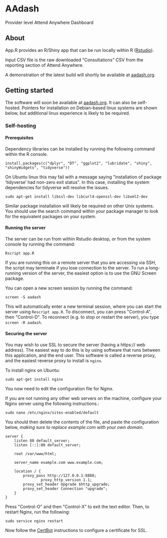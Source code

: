 # AAdash

Provider level Attend Anywhere Dashboard

## About 

App.R provides an R/Shiny app that can be run locally within R ([Rstudio](https://rstudio.com/)).

Input CSV file is the raw downloaded "Consultations" CSV from the reporting section of Attend Anywhere. 

A demonstration of the latest build will shortly be available at [aadash.org](https://aadash.org).

## Getting started

The software will soon be available at [aadash.org](https://aadash.org). It can also be self-hosted. Pointers for installation on Debian-based linux systems are shown below, but additional linux experience is likely to be required.

### Self-hosting

#### Prerequisites

Dependency libraries can be installed by running the following command within the R console.

```
install.packages(c("dplyr", "DT", "ggplot2", "lubridate", "shiny", "shinyWidgets", "tidyverse"))
```

On Ubuntu linux this may fail with a message saying "installation of package ‘tidyverse’ had non-zero exit status". In this case, installing the system dependencies for tidyverse will resolve the issues.

```
sudo apt-get install libssl-dev libcurl4-openssl-dev libxml2-dev
```

Similar package installation will likely be required on other Unix systems. You should use the search command within your package manager to look for the equivalent packages on your system.

#### Running the server

The server can be run from within Rstudio desktop, or from the system console by running the command:

```
Rscript app.R
```

If you are running this on a remote server that you are accessing via SSH, the script may terminate if you lose connection to the server. To run a long-running version of the server, the easiest option is to use the GNU Screen package.

You can open a new screen session by running the command:

```
screen -S aadash
```

This will automatically enter a new terminal session, where you can start the server using `Rescript app.R`. To disconnect, you can press "Control-A", then "Control-D". To reconnect (e.g. to stop or restart the server), you type `screen -R aadash`.

#### Securing the server

You may wish to use SSL to secure the server (having a https:// web address). The easiest way to do this is by using software that runs between this application, and the end user. This software is called a reverse proxy, and the easiest reverse proxy to install is ```nginx```.

To install nginx on Ubuntu:

```
sudo apt-get install nginx
```

You now need to edit the configuration file for Nginx. 

If you are not running any other web servers on the machine, configure your Nginx server using the following instructions.:

```
sudo nano /etc/nginx/sites-enabled/default
```

You should then delete the contents of the file, and paste the configuration below, _making sure to replace example.com with your own domain_.

```
server {
	listen 80 default_server;
	listen [::]:80 default_server;

	root /var/www/html;

	server_name example.com www.example.com;

	location / {
		proxy_pass http://127.0.0.1:8888;
                proxy_http_version 1.1;
		proxy_set_header Upgrade $http_upgrade;
		proxy_set_header Connection "upgrade";
	}
}
```

Press "Control-O" and then "Control-X" to exit the text editor. Then, to restart Nginx, run the following:

```
sudo service nginx restart
```

Now follow the [CertBot](https://certbot.eff.org/instructions) instructions to configure a certificate for SSL.

